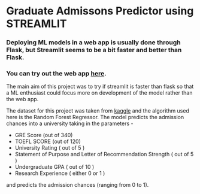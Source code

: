 # Graduate Admissons Predictor using STREAMLIT

### Deploying ML models in a web app is usually done through Flask, but **Streamlit** seems to be a bit faster and better than Flask.
### You can try out the web app [here](https://grad-adm.herokuapp.com/).

The main aim of this project was to try if streamlit is faster than flask so that a ML enthusiast could focus more on development of the model rather than the web app.

The dataset for this project was taken from [kaggle](https://www.kaggle.com/mohansacharya/graduate-admissions) and the algorithm used here is the Random Forest Regressor. The model predicts the admission chances into a university taking in the parameters - 

* GRE Score (out of 340)
* TOEFL SCORE (out of 120)
* University Rating ( out of 5 )
* Statement of Purpose and Letter of Recommendation Strength ( out of 5 )
* Undergraduate GPA ( out of 10 )
* Research Experience ( either 0 or 1 )

and predicts the admission chances (ranging from 0 to 1).



